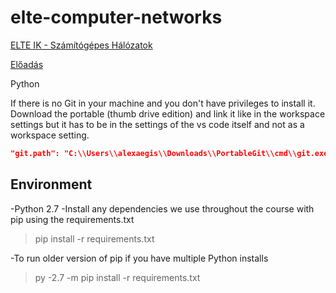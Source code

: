 # elte-computer-networks

[ELTE IK - Számítógépes Hálózatok](http://szalaigj.web.elte.hu/index.php/szamitogepes-halozatok-gyakorlat/)

[Előadás](http://lakis.web.elte.hu/szh201819I/)

Python

If there is no Git in your machine and you don't have privileges to install it. Download the portable (thumb drive edition) and link it like in the workspace settings but it has to be in the settings of the vs code itself and not as a workspace setting.

```json
"git.path": "C:\\Users\\alexaegis\\Downloads\\PortableGit\\cmd\\git.exe"
```

## Environment

-Python 2.7
-Install any dependencies we use throughout the course with pip using the requirements.txt 

> pip install -r requirements.txt

-To run older version of pip if you have multiple Python installs

> py -2.7 -m pip install -r requirements.txt